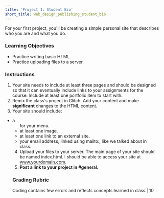 ```yaml
---
title: 'Project 1: Student Bio'
short_title: web_design_publishing_student_bio
---
```


For your first project, you'll be creating a simple personal site that describes who you are and what you do.

### Learning Objectives

- Practice writing basic HTML.
- Practice uploading files to a server.

### Instructions

1. Your site needs to include at least three pages and should be designed so that it can eventually include links to your assignments for the course. Include at least one portfolio item to start with.
2. Remix the class's project in Glitch. Add your content and make <strong>significant</strong> changes to the HTML content.  
3. Your site should include:
  - a <ul> for your menu.
  - at least one image.
  - at least one link to an external site.
  - your email address, linked using mailto:, like we talked about in class.
4. Upload your files to your server. The main page of your site should be named index.html. I should be able to access your site at www.yourdomain.com.
5. __Post a link to your project in #general.__

### Grading Rubric

Coding contains few errors and reflects concepts learned in class | 10

